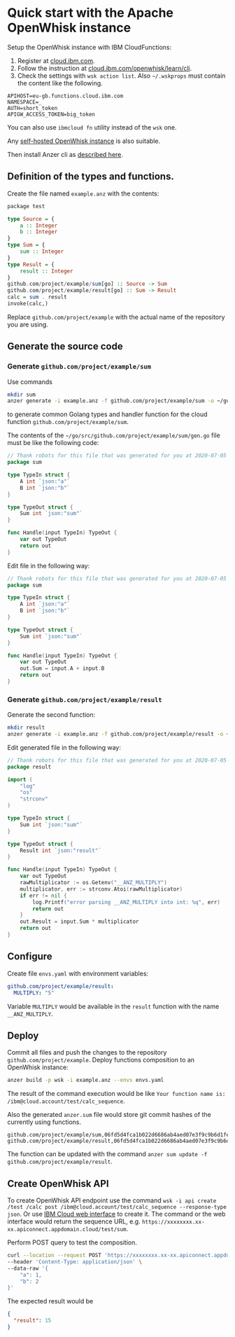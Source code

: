 # Quick start with the Apache OpenWhisk instance

Setup the OpenWhisk instance with IBM CloudFunctions:

1. Register at [cloud.ibm.com](https://cloud.ibm.com).
2. Follow the instruction at [cloud.ibm.com/openwhisk/learn/cli](https://cloud.ibm.com/openwhisk/learn/cli).
3. Check the settings with `wsk action list`. Also `~/.wskprops` must contain the content like the following.
```
APIHOST=eu-gb.functions.cloud.ibm.com
NAMESPACE=_
AUTH=short_token
APIGW_ACCESS_TOKEN=big_token
```

You can also use `ibmcloud fn` utility instead of the `wsk` one.

Any [self-hosted OpenWhisk instance](https://openwhisk.apache.org/documentation.html#openwhisk_deployment) is also suitable.

Then install Anzer cli as [described here](./Installation.md).

## Definition of the types and functions.

Create the file named `example.anz` with the contents:

```haskell
package test

type Source = {
    a :: Integer
    b :: Integer
}
type Sum = {
    sum :: Integer
}
type Result = {
    result :: Integer
}
github.com/project/example/sum[go] :: Source -> Sum
github.com/project/example/result[go] :: Sum -> Result
calc = sum . result
invoke(calc,)
```

Replace `github.com/project/example` with the actual name of the repository you are using.

## Generate the source code

### Generate `github.com/project/example/sum`

Use commands 

```bash
mkdir sum
anzer generate -i example.anz -f github.com/project/example/sum -o ~/go/src/github.com/project/example/sum/gen.go
```

to generate common Golang types and handler function for the cloud function `github.com/project/example/sum`.

The contents of the `~/go/src/github.com/project/example/sum/gen.go` file must be like the following code:

```go
// Thank robots for this file that was generated for you at 2020-07-05 18:07:57.065434549 +0300 MSK m=+0.037309363
package sum

type TypeIn struct {
	A int `json:"a"`
	B int `json:"b"`
}

type TypeOut struct {
	Sum int `json:"sum"`
}

func Handle(input TypeIn) TypeOut {
	var out TypeOut
	return out
}
``` 

Edit file in the following way:

```go
// Thank robots for this file that was generated for you at 2020-07-05 18:07:57.065434549 +0300 MSK m=+0.037309363
package sum

type TypeIn struct {
	A int `json:"a"`
	B int `json:"b"`
}

type TypeOut struct {
	Sum int `json:"sum"`
}

func Handle(input TypeIn) TypeOut {
	var out TypeOut
	out.Sum = input.A + input.B
	return out
}
```

### Generate `github.com/project/example/result`

Generate the second function:

```bash
mkdir result
anzer generate -i example.anz -f github.com/project/example/result -o ~/go/src/github.com/project/example/result/gen.go
```

Edit generated file in the following way:

```go
// Thank robots for this file that was generated for you at 2020-07-05 18:16:56.626712397 +0300 MSK m=+0.009667573
package result

import (
	"log"
	"os"
	"strconv"
)

type TypeIn struct {
	Sum int `json:"sum"`
}

type TypeOut struct {
	Result int `json:"result"`
}

func Handle(input TypeIn) TypeOut {
	var out TypeOut
	rawMultiplicator := os.Getenv("__ANZ_MULTIPLY")
	multiplicator, err := strconv.Atoi(rawMultiplicator)
	if err != nil {
		log.Printf("error parsing __ANZ_MULTIPLY into int: %q", err)
		return out
	}
	out.Result = input.Sum * multiplicator
	return out
}
```

## Configure

Create file `envs.yaml` with environment variables:

```yaml
github.com/project/example/result:
  MULTIPLY: "5"
```

Variable `MULTIPLY` would be available in the `result` function with the name `__ANZ_MULTIPLY`.

## Deploy

Commit all files and push the changes to the repository `github.com/project/example`. Deploy functions composition 
to an OpenWhisk instance:

```bash
anzer build -p wsk -i example.anz --envs envs.yaml
``` 

The result of the command execution would be like `Your function name is: /ibm@cloud.account/test/calc_sequence`.

Also the generated `anzer.sum` file would store git commit hashes of the currently using functions.

```csv
github.com/project/example/sum,06fd5d4fca1b022d6686ab4aed07e3f9c9b6d1fe,
github.com/project/example/result,06fd5d4fca1b022d6686ab4aed07e3f9c9b6d1fe,
```

The function can be updated with the command `anzer sum update -f github.com/project/example/result`.

## Create OpenWhisk API

To create OpenWhisk API endpoint use the command `wsk -i api create /test /calc post /ibm@cloud.account/test/calc_sequence --response-type json`.
Or use [IBM Cloud web interface](https://cloud.ibm.com/functions/apimanagement) to create it. The command or the web interface
would return the sequence URL, e.g. `https://xxxxxxxx.xx-xx.apiconnect.appdomain.cloud/test/sum`.

Perform POST query to test the composition.

```bash
curl --location --request POST 'https://xxxxxxxx.xx-xx.apiconnect.appdomain.cloud/test/sum' \
--header 'Content-Type: application/json' \
--data-raw '{
    "a": 1,
    "b": 2
}'
```

The expected result would be

```json
{
  "result": 15
}
```